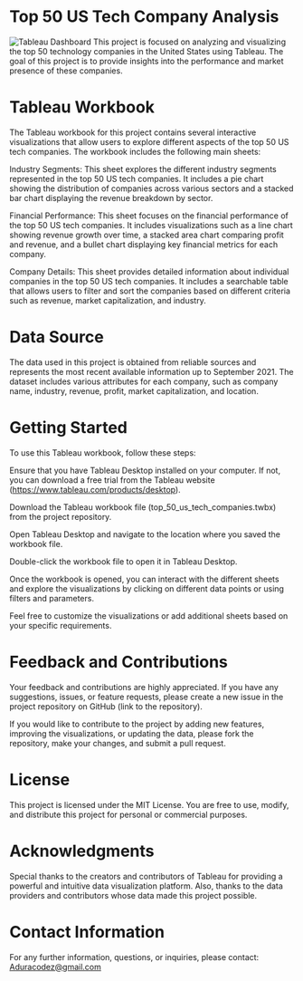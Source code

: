 # Top 50 US  Tech Company Analysis
![Tableau Dashboard ](https://github.com/Aduracodez/Top-50-US-Company-Analysis/assets/61586386/5b1da626-253f-4625-ae16-1848fbf3a7bc)
This project is focused on analyzing and visualizing the top 50 technology companies in the United States using Tableau. The goal of this project is to provide insights into the performance and market presence of these companies.

 # Tableau Workbook
The Tableau workbook for this project contains several interactive visualizations that allow users to explore different aspects of the top 50 US tech companies. The workbook includes the following main sheets:

Industry Segments: This sheet explores the different industry segments represented in the top 50 US tech companies. It includes a pie chart showing the distribution of companies across various sectors and a stacked bar chart displaying the revenue breakdown by sector.

Financial Performance: This sheet focuses on the financial performance of the top 50 US tech companies. It includes visualizations such as a line chart showing revenue growth over time, a stacked area chart comparing profit and revenue, and a bullet chart displaying key financial metrics for each company.

Company Details: This sheet provides detailed information about individual companies in the top 50 US tech companies. It includes a searchable table that allows users to filter and sort the companies based on different criteria such as revenue, market capitalization, and industry.

# Data Source
The data used in this project is obtained from reliable sources and represents the most recent available information up to September 2021. The dataset includes various attributes for each company, such as company name, industry, revenue, profit, market capitalization, and location.

# Getting Started
To use this Tableau workbook, follow these steps:

Ensure that you have Tableau Desktop installed on your computer. If not, you can download a free trial from the Tableau website (https://www.tableau.com/products/desktop).

Download the Tableau workbook file (top_50_us_tech_companies.twbx) from the project repository.

Open Tableau Desktop and navigate to the location where you saved the workbook file.

Double-click the workbook file to open it in Tableau Desktop.

Once the workbook is opened, you can interact with the different sheets and explore the visualizations by clicking on different data points or using filters and parameters.

Feel free to customize the visualizations or add additional sheets based on your specific requirements.

# Feedback and Contributions
Your feedback and contributions are highly appreciated. If you have any suggestions, issues, or feature requests, please create a new issue in the project repository on GitHub (link to the repository).

If you would like to contribute to the project by adding new features, improving the visualizations, or updating the data, please fork the repository, make your changes, and submit a pull request.

# License
This project is licensed under the MIT License. You are free to use, modify, and distribute this project for personal or commercial purposes.

# Acknowledgments
Special thanks to the creators and contributors of Tableau for providing a powerful and intuitive data visualization platform. Also, thanks to the data providers and contributors whose data made this project possible.

# Contact Information
For any further information, questions, or inquiries, please contact: Aduracodez@gmail.com

